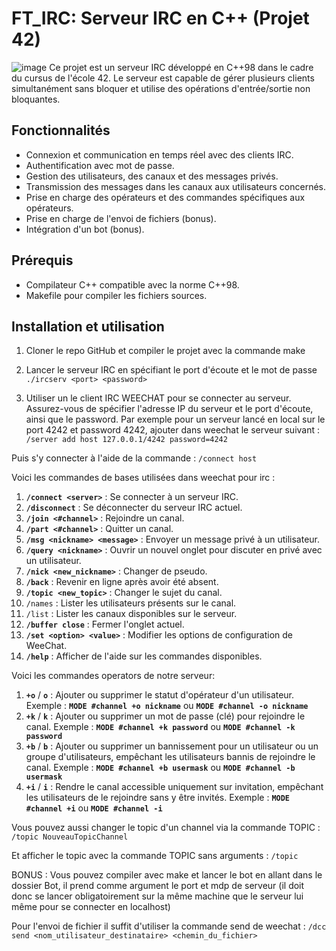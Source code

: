# FT_IRC: Serveur IRC en C++ (Projet 42)
![image](https://github.com/BenJ3D/FT_IRC-42/assets/49345674/543ae8cf-bd58-4929-9f43-809300e38a80)
Ce projet est un serveur IRC développé en C++98 dans le cadre du cursus de l'école 42. Le serveur est capable de gérer plusieurs clients simultanément sans bloquer et utilise des opérations d'entrée/sortie non bloquantes.

## Fonctionnalités

- Connexion et communication en temps réel avec des clients IRC.
- Authentification avec mot de passe.
- Gestion des utilisateurs, des canaux et des messages privés.
- Transmission des messages dans les canaux aux utilisateurs concernés.
- Prise en charge des opérateurs et des commandes spécifiques aux opérateurs.
- Prise en charge de l'envoi de fichiers (bonus).
- Intégration d'un bot (bonus).

## Prérequis

- Compilateur C++ compatible avec la norme C++98.
- Makefile pour compiler les fichiers sources.

## Installation et utilisation

1. Cloner le repo GitHub et compiler le projet avec la commande make


2. Lancer le serveur IRC en spécifiant le port d'écoute et le mot de passe
      ```./ircserv <port> <password>```

3. Utiliser un le client IRC WEECHAT pour se connecter au serveur. 
Assurez-vous de spécifier l'adresse IP du serveur et le port d'écoute, ainsi que le password.
Par exemple pour un serveur lancé en local sur le port 4242 et password 4242, ajouter dans weechat le serveur suivant :
     ```/server add host 127.0.0.1/4242 password=4242```

Puis s'y connecter à l'aide de la commande : ```/connect host```

Voici les commandes de bases utilisées dans weechat pour irc :

1. **`/connect <server>`** : Se connecter à un serveur IRC.
2. **`/disconnect`** : Se déconnecter du serveur IRC actuel.
3. **`/join <#channel>`** : Rejoindre un canal.
4. **`/part <#channel>`** : Quitter un canal.
5. **`/msg <nickname> <message>`** : Envoyer un message privé à un utilisateur.
6. **`/query <nickname>`** : Ouvrir un nouvel onglet pour discuter en privé avec un utilisateur.
7. **`/nick <new_nickname>`** : Changer de pseudo.
10. **`/back`** : Revenir en ligne après avoir été absent.
11. **`/topic <new_topic>`** : Changer le sujet du canal.
12. `/names` : Lister les utilisateurs présents sur le canal.
13. `/list` : Lister les canaux disponibles sur le serveur.
14. **`/buffer close`** : Fermer l'onglet actuel.
15. **`/set <option> <value>`** : Modifier les options de configuration de WeeChat.
20. **`/help`** : Afficher de l'aide sur les commandes disponibles.

Voici les commandes operators de notre serveur:

1. **`+o`** / **`o`** : Ajouter ou supprimer le statut d'opérateur d'un utilisateur.
Exemple : **`MODE #channel +o nickname`** ou **`MODE #channel -o nickname`**
3. **`+k`** / **`k`** : Ajouter ou supprimer un mot de passe (clé) pour rejoindre le canal.
Exemple : **`MODE #channel +k password`** ou **`MODE #channel -k password`**
5. **`+b`** / **`b`** : Ajouter ou supprimer un bannissement pour un utilisateur ou un groupe d'utilisateurs, empêchant les utilisateurs bannis de rejoindre le canal.
Exemple : **`MODE #channel +b usermask`** ou **`MODE #channel -b usermask`**
6. **`+i`** / **`i`** : Rendre le canal accessible uniquement sur invitation, empêchant les utilisateurs de le rejoindre sans y être invités.
Exemple : **`MODE #channel +i`** ou **`MODE #channel -i`**

Vous pouvez aussi changer le topic d'un channel via la commande TOPIC :
```/topic NouveauTopicChannel```

Et afficher le topic avec la commande TOPIC sans arguments :
```/topic```

BONUS :
Vous pouvez compiler avec make et lancer le bot en allant dans le dossier Bot, il prend comme argument le port et mdp de serveur (il doit donc se lancer obligatoirement sur la même machine que le serveur lui même pour se connecter en localhost)

Pour l'envoi de fichier il suffit d'utiliser la commande send de weechat :
```/dcc send <nom_utilisateur_destinataire> <chemin_du_fichier>```
